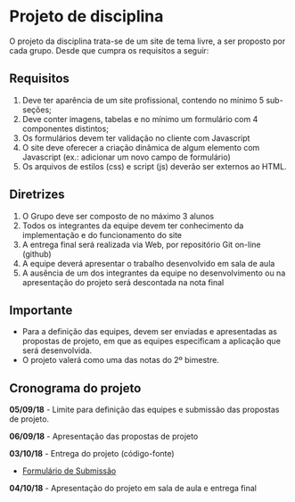 # Projeto de disciplina
O projeto da disciplina trata-se de um site de tema livre, a ser proposto por cada grupo. Desde que cumpra os requisitos a seguir:

## Requisitos
1. Deve ter aparência de um site profissional, contendo no mínimo 5 sub-seções;
2. Deve conter imagens, tabelas e no mínimo um formulário com 4 componentes distintos;
3. Os formulários devem ter validação no cliente com Javascript
4. O site deve oferecer a criação dinâmica de algum elemento com Javascript (ex.: adicionar um novo campo de formulário)
5. Os arquivos de estilos (css) e script (js) deverão ser externos ao HTML.

## Diretrizes
1. O Grupo deve ser composto de no máximo 3 alunos
2. Todos os integrantes da equipe devem ter conhecimento da implementação e do funcionamento do site
3. A entrega final será realizada via Web, por repositório Git on-line (github)
4. A equipe deverá apresentar o trabalho desenvolvido em sala de aula
5. A ausência de um dos integrantes da equipe no desenvolvimento ou na apresentação do projeto será descontada na nota final

## Importante
* Para a definição das equipes, devem ser enviadas e apresentadas as propostas de projeto, em que as equipes especificam a aplicação que será desenvolvida.  
* O projeto valerá como uma das notas do 2º bimestre.

## Cronograma do projeto
**05/09/18** - Limite para definição das equipes e submissão das propostas de projeto.

**06/09/18** - Apresentação das propostas de projeto

**03/10/18** - Entrega do projeto (código-fonte)
- [Formulário de Submissão](https://goo.gl/forms/X2kiaGZ1YebW3o7J3)

**04/10/18** - Apresentação do projeto em sala de aula e entrega final
